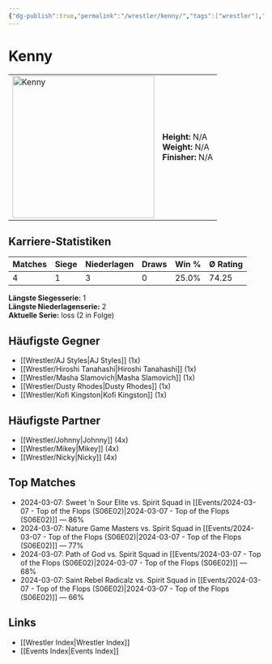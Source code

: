 ```yaml
---
{"dg-publish":true,"permalink":"/wrestler/kenny/","tags":["wrestler"],"noteIcon":"","created":"2025-08-11T09:33:19.642+02:00"}
---
```



# Kenny

<table>
<tr>
<td><img src="Kenny.png" width="280" alt="Kenny"></td>
<td>
<b>Height:</b> N/A<br>
<b>Weight:</b> N/A<br>
<b>Finisher:</b> N/A<br>
</td>
</tr>
</table>

## Karriere-Statistiken

| Matches | Siege | Niederlagen | Draws | Win % | Ø Rating |
|---------|-------|-------------|-------|-------|-----------|
| 4 | 1 | 3 | 0 | 25.0% | 74.25 |

**Längste Siegesserie:** 1<br>**Längste Niederlagenserie:** 2<br>**Aktuelle Serie:** loss (2 in Folge)


## Häufigste Gegner
- [[Wrestler/AJ Styles\|AJ Styles]] (1x)
- [[Wrestler/Hiroshi Tanahashi\|Hiroshi Tanahashi]] (1x)
- [[Wrestler/Masha Slamovich\|Masha Slamovich]] (1x)
- [[Wrestler/Dusty Rhodes\|Dusty Rhodes]] (1x)
- [[Wrestler/Kofi Kingston\|Kofi Kingston]] (1x)

## Häufigste Partner
- [[Wrestler/Johnny\|Johnny]] (4x)
- [[Wrestler/Mikey\|Mikey]] (4x)
- [[Wrestler/Nicky\|Nicky]] (4x)

## Top Matches
- 2024-03-07: Sweet 'n Sour Elite vs. Spirit Squad in [[Events/2024-03-07 - Top of the Flops (S06E02)\|2024-03-07 - Top of the Flops (S06E02)]] — 86%
- 2024-03-07: Nature Game Masters  vs. Spirit Squad in [[Events/2024-03-07 - Top of the Flops (S06E02)\|2024-03-07 - Top of the Flops (S06E02)]] — 77%
- 2024-03-07: Path of God vs. Spirit Squad in [[Events/2024-03-07 - Top of the Flops (S06E02)\|2024-03-07 - Top of the Flops (S06E02)]] — 68%
- 2024-03-07: Saint Rebel Radicalz vs. Spirit Squad in [[Events/2024-03-07 - Top of the Flops (S06E02)\|2024-03-07 - Top of the Flops (S06E02)]] — 66%

## Links
- [[Wrestler Index\|Wrestler Index]]
- [[Events Index\|Events Index]]
